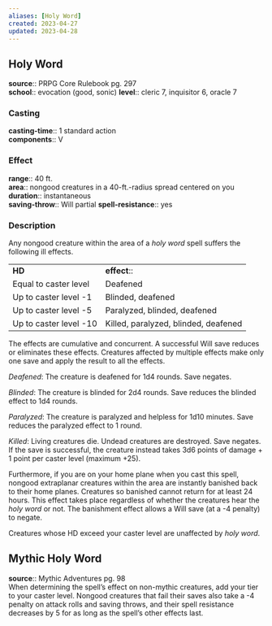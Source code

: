 ```yaml
---
aliases: [Holy Word]
created: 2023-04-27
updated: 2023-04-28
---
```


## Holy Word

**source**:: PRPG Core Rulebook pg. 297  
**school**:: evocation (good, sonic)
**level**:: cleric 7, inquisitor 6, oracle 7

### Casting

**casting-time**:: 1 standard action  
**components**:: V

### Effect

**range**:: 40 ft.  
**area**:: nongood creatures in a 40-ft.-radius spread centered on you  
**duration**:: instantaneous  
**saving-throw**:: Will partial
**spell-resistance**:: yes

### Description

Any nongood creature within the area of a *holy word* spell suffers the following ill effects.  
  

|                        |                                      |
|------------------------|--------------------------------------|
| **HD**                 | **effect**::                           |
| Equal to caster level  | Deafened                             |
| Up to caster level -1  | Blinded, deafened                    |
| Up to caster level -5  | Paralyzed, blinded, deafened         |
| Up to caster level -10 | Killed, paralyzed, blinded, deafened |

  
The effects are cumulative and concurrent. A successful Will save reduces or eliminates these effects. Creatures affected by multiple effects make only one save and apply the result to all the effects.  
  
*Deafened*: The creature is deafened for 1d4 rounds. Save negates.  
  
*Blinded*: The creature is blinded for 2d4 rounds. Save reduces the blinded effect to 1d4 rounds.  
  
*Paralyzed*: The creature is paralyzed and helpless for 1d10 minutes. Save reduces the paralyzed effect to 1 round.  
  
*Killed*: Living creatures die. Undead creatures are destroyed. Save negates. If the save is successful, the creature instead takes 3d6 points of damage + 1 point per caster level (maximum +25).  
  
Furthermore, if you are on your home plane when you cast this spell, nongood extraplanar creatures within the area are instantly banished back to their home planes. Creatures so banished cannot return for at least 24 hours. This effect takes place regardless of whether the creatures hear the *holy word* or not. The banishment effect allows a Will save (at a -4 penalty) to negate.  
  
Creatures whose HD exceed your caster level are unaffected by *holy word*.

## Mythic Holy Word

**source**:: Mythic Adventures pg. 98  
When determining the spell’s effect on non-mythic creatures, add your tier to your caster level. Nongood creatures that fail their saves also take a -4 penalty on attack rolls and saving throws, and their spell resistance decreases by 5 for as long as the spell’s other effects last.
